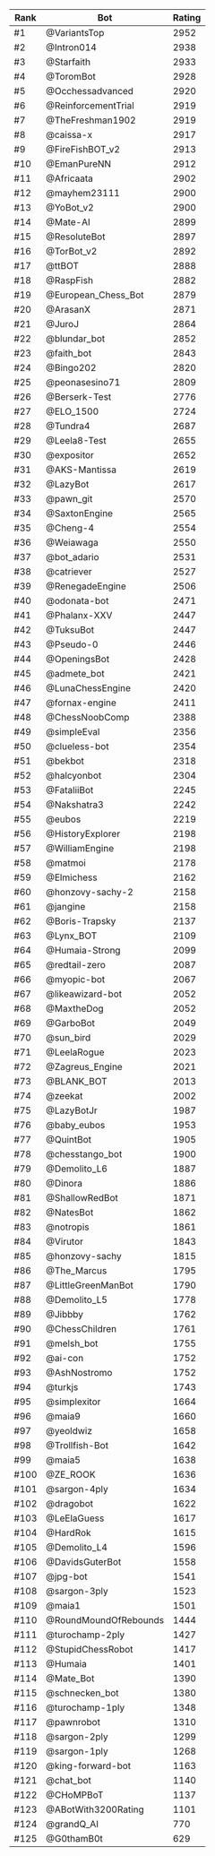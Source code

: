 Rank|Bot|Rating
---|---|---
#1|@VariantsTop|2952
#2|@Intron014|2938
#3|@Starfaith|2933
#4|@ToromBot|2928
#5|@Occhessadvanced|2920
#6|@ReinforcementTrial|2919
#7|@TheFreshman1902|2919
#8|@caissa-x|2917
#9|@FireFishBOT_v2|2913
#10|@EmanPureNN|2912
#11|@Africaata|2902
#12|@mayhem23111|2900
#13|@YoBot_v2|2900
#14|@Mate-AI|2899
#15|@ResoluteBot|2897
#16|@TorBot_v2|2892
#17|@ttBOT|2888
#18|@RaspFish|2882
#19|@European_Chess_Bot|2879
#20|@ArasanX|2871
#21|@JuroJ|2864
#22|@blundar_bot|2852
#23|@faith_bot|2843
#24|@Bingo202|2820
#25|@peonasesino71|2809
#26|@Berserk-Test|2776
#27|@ELO_1500|2724
#28|@Tundra4|2687
#29|@Leela8-Test|2655
#30|@expositor|2652
#31|@AKS-Mantissa|2619
#32|@LazyBot|2617
#33|@pawn_git|2570
#34|@SaxtonEngine|2565
#35|@Cheng-4|2554
#36|@Weiawaga|2550
#37|@bot_adario|2531
#38|@catriever|2527
#39|@RenegadeEngine|2506
#40|@odonata-bot|2471
#41|@Phalanx-XXV|2447
#42|@TuksuBot|2447
#43|@Pseudo-0|2446
#44|@OpeningsBot|2428
#45|@admete_bot|2421
#46|@LunaChessEngine|2420
#47|@fornax-engine|2411
#48|@ChessNoobComp|2388
#49|@simpleEval|2356
#50|@clueless-bot|2354
#51|@bekbot|2318
#52|@halcyonbot|2304
#53|@FataliiBot|2245
#54|@Nakshatra3|2242
#55|@eubos|2219
#56|@HistoryExplorer|2198
#57|@WilliamEngine|2198
#58|@matmoi|2178
#59|@Elmichess|2162
#60|@honzovy-sachy-2|2158
#61|@jangine|2158
#62|@Boris-Trapsky|2137
#63|@Lynx_BOT|2109
#64|@Humaia-Strong|2099
#65|@redtail-zero|2087
#66|@myopic-bot|2067
#67|@likeawizard-bot|2052
#68|@MaxtheDog|2052
#69|@GarboBot|2049
#70|@sun_bird|2029
#71|@LeelaRogue|2023
#72|@Zagreus_Engine|2021
#73|@BLANK_BOT|2013
#74|@zeekat|2002
#75|@LazyBotJr|1987
#76|@baby_eubos|1953
#77|@QuintBot|1905
#78|@chesstango_bot|1900
#79|@Demolito_L6|1887
#80|@Dinora|1886
#81|@ShallowRedBot|1871
#82|@NatesBot|1862
#83|@notropis|1861
#84|@Virutor|1843
#85|@honzovy-sachy|1815
#86|@The_Marcus|1795
#87|@LittleGreenManBot|1790
#88|@Demolito_L5|1778
#89|@Jibbby|1762
#90|@ChessChildren|1761
#91|@melsh_bot|1755
#92|@ai-con|1752
#93|@AshNostromo|1752
#94|@turkjs|1743
#95|@simplexitor|1664
#96|@maia9|1660
#97|@yeoldwiz|1658
#98|@Trollfish-Bot|1642
#99|@maia5|1638
#100|@ZE_ROOK|1636
#101|@sargon-4ply|1634
#102|@dragobot|1622
#103|@LeElaGuess|1617
#104|@HardRok|1615
#105|@Demolito_L4|1596
#106|@DavidsGuterBot|1558
#107|@jpg-bot|1541
#108|@sargon-3ply|1523
#109|@maia1|1501
#110|@RoundMoundOfRebounds|1444
#111|@turochamp-2ply|1427
#112|@StupidChessRobot|1417
#113|@Humaia|1401
#114|@Mate_Bot|1390
#115|@schnecken_bot|1380
#116|@turochamp-1ply|1348
#117|@pawnrobot|1310
#118|@sargon-2ply|1299
#119|@sargon-1ply|1268
#120|@king-forward-bot|1163
#121|@chat_bot|1140
#122|@CHoMPBoT|1137
#123|@ABotWith3200Rating|1101
#124|@grandQ_AI|770
#125|@G0thamB0t|629
